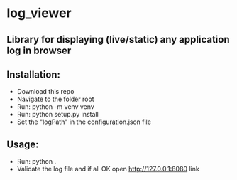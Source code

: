 # log_viewer

Library for displaying (live/static) any application log in browser
---

Installation:
---
- Download this repo
- Navigate to the folder root
- Run: python -m venv venv
- Run: python setup.py install
- Set the "logPath" in the configuration.json file


Usage:
---    
- Run: python .
- Validate the log file and if all OK open http://127.0.0.1:8080 link

